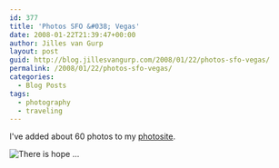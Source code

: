 ```yaml
---
id: 377
title: 'Photos SFO &#038; Vegas'
date: 2008-01-22T21:39:47+00:00
author: Jilles van Gurp
layout: post
guid: http://blog.jillesvangurp.com/2008/01/22/photos-sfo-vegas/
permalink: /2008/01/22/photos-sfo-vegas/
categories:
  - Blog Posts
tags:
  - photography
  - traveling
---
```

I've added about 60 photos to my [photosite](https://www.jillesvangurp.com/Album/2008/San%20Francisco%20and%20Las%20Vegas/index.html).

![There is hope ...](https://www.jillesvangurp.com/Album/2008/San%20Francisco%20and%20Las%20Vegas/slides/IMG_2826.jpg)